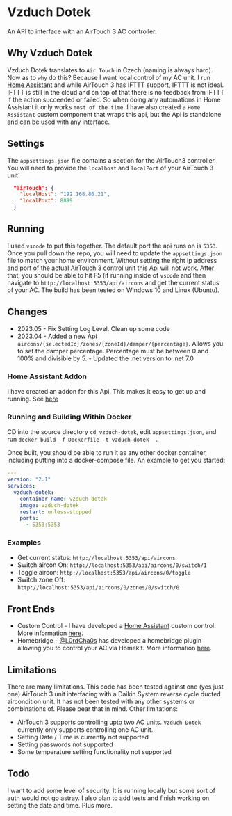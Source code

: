 # Vzduch Dotek

An API to interface with an AirTouch 3 AC controller.

## Why Vzduch Dotek

Vzduch Dotek translates to `Air Touch` in Czech (naming is always hard). Now as to `why` do this? Because I want local control of my AC unit. I run [Home Assistant](https://github.com/home-assistant) and while AirTouch 3 has IFTTT support, IFTTT is not ideal. IFTTT is still in the cloud and on top of that there is no feedback from IFTTT if the action succeeded or failed. So when doing any automations in Home Assistant it only works `most of the time`. I have also created a `Home Assistant` custom component that wraps this api, but the Api is standalone and can be used with any interface.

## Settings

The `appsettings.json` file contains a section for the AirTouch3 controller. You will need to provide the `localhost` and `localPort` of your AirTouch 3 unit`

```json
  "airTouch": {
    "localHost": "192.168.80.21",
    "localPort": 8899
  }
```

## Running

I used `vscode` to put this together. The default port the api runs on is `5353`. Once you pull down the repo, you will need to update the `appsettings.json` file to match your home environment. Without setting the right ip address and port of the actual AirTouch 3 control unit this Api will not work. After that, you should be able to hit F5 (if running inside of `vscode` and then navigate to `http://localhost:5353/api/aircons` and get the current status of your AC. The build has been tested on Windows 10 and Linux (Ubuntu).

## Changes

* 2023.05 - Fix Setting Log Level. Clean up some code
* 2023.04 - Added a new Api  `aircons/{selectedId}/zones/{zoneId}/damper/{percentage}`. Allows you to set the damper percentage. Percentage must be between 0 and 100% and divisible by 5.
          - Updated the .net version to .net 7.0

### Home Assistant Addon

I have created an addon for this Api. This makes it easy to get up and running. See [here](https://github.com/ozczecho/home-assistant-addons/tree/main/vzduch)

### Running and Building Within Docker

CD into the source directory `cd vzduch-dotek`, edit `appsettings.json`, and run `docker build -f Dockerfile -t vzduch-dotek  .`

Once built, you should be able to run it as any other docker container, including putting into a docker-compose file. An example to get you started:

```yaml
---
version: "2.1"
services:
  vzduch-dotek:
    container_name: vzduch-dotek
    image: vzduch-dotek
    restart: unless-stopped
    ports:
      - 5353:5353
```

### Examples

* Get current status: `http://localhost:5353/api/aircons`
* Switch aircon On: `http://localhost:5353/api/aircons/0/switch/1`
* Toggle aircon: `http://localhost:5353/api/aircons/0/toggle`
* Switch zone Off: `http://localhost:5353/api/aircons/0/zones/0/switch/0`

## Front Ends

* Custom Control - I have developed a [Home Assistant](https://github.com/home-assistant) custom control. More information [here](https://github.com/ozczecho/custom_components/tree/master/airtouch3).
* Homebridge - [@L0rdCha0s](https://github.com/L0rdCha0s) has developed a homebridge plugin allowing you to control your AC via Homekit. More information [here](https://github.com/L0rdCha0s/homebridge-airtouch3-airconditioner).

## Limitations

There are many limitations. This code has been tested against one (yes just one) AirTouch 3 unit interfacing with a Daikin System reverse cycle ducted aircondition unit. It has not been tested with any other systems or combinations of. Please bear that in mind. Other limitations:

* AirTouch 3 supports controlling upto two AC units. `Vzduch Dotek` currently only supports controlling one AC unit.
* Setting Date / Time is currently not supported
* Setting passwords not supported
* Some temperature setting functionality not supported

## Todo

I want to add some level of security. It is running locally but some sort of auth would not go astray. I also plan to add tests and finish working on setting the date and time. Plus more.
